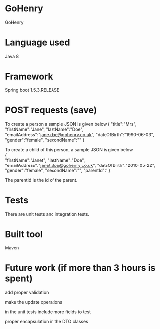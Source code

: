 # GoHenry
GoHenry

# Language used
Java 8

# Framework
Spring boot 1.5.3.RELEASE

# POST requests (save)
To create a person a sample JSON is given below
  {
     "title":"Mrs",
     "firstName":"Jane",
     "lastName":"Doe",
     "emailAddress":"jane.doe@gohenry.co.uk",
     "dateOfBirth":"1990-06-03",
     "gender":"female",
     "secondName":""
  }

To create a child of this person, a sample JSON is given below  
{  
     "firstName":"Janet",
     "lastName":"Doe",
     "emailAddress":"janet.doe@gohenry.co.uk",
     "dateOfBirth":"2010-05-22",
     "gender":"female",
     "secondName":"",
     "parentId":1
}

The parentId is the id of the parent.

# Tests
There are unit tests and integration tests.

# Built tool
Maven

# Future work (if more than 3 hours is spent)
add proper validation

make the update operations

in the unit tests include more fields to test

proper encapsulation in the DTO classes
